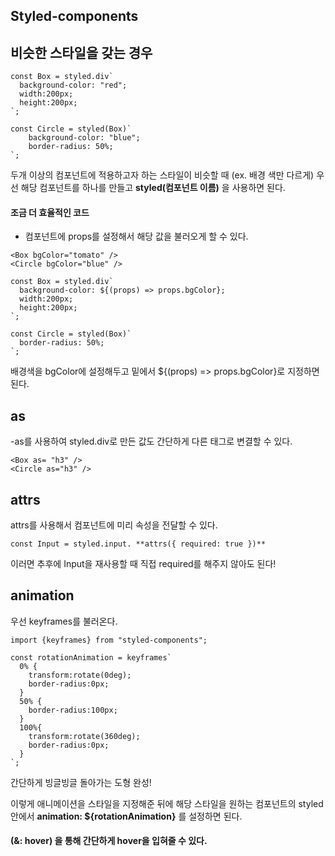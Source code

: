 ## Styled-components

## 비슷한 스타일을 갖는 경우 

```
const Box = styled.div`
  background-color: "red";
  width:200px;
  height:200px;
`;

const Circle = styled(Box)`
    background-color: "blue";
    border-radius: 50%;
`;
```

두개 이상의 컴포넌트에 적용하고자 하는 스타일이 비슷할 때 (ex. 배경 색만 다르게) 
우선 해당 컴포넌트를 하나를 만들고 **styled(컴포넌트 이름)** 을 사용하면 된다.

#### 조금 더 효율적인 코드

- 컴포넌트에 props를 설정해서 해당 값을 불러오게 할 수 있다.

```
<Box bgColor="tomato" />
<Circle bgColor="blue" />

const Box = styled.div`
  background-color: ${(props) => props.bgColor};
  width:200px;
  height:200px;
`;

const Circle = styled(Box)`
  border-radius: 50%;
`;
```
배경색을 bgColor에 설정해두고 밑에서 ${(props) => props.bgColor}로 지정하면 된다.

## as

-as를 사용하여 styled.div로 만든 값도 간단하게 다른 태그로 변결할 수 있다.

```
<Box as= "h3" />
<Circle as="h3" />
```

## attrs

attrs를 사용해서 컴포넌트에 미리 속성을 전달할 수 있다.
```
const Input = styled.input. **attrs({ required: true })**
```
이러면 추후에 Input을 재사용할 때 직접 required를 해주지 않아도 된다!

## animation

우선 keyframes를 불러온다.

```
import {keyframes} from "styled-components";
```

```
const rotationAnimation = keyframes`
  0% {
    transform:rotate(0deg);
    border-radius:0px;
  }
  50% {
    border-radius:100px;
  }
  100%{
    transform:rotate(360deg);
    border-radius:0px;
  }
`;
```
간단하게 빙글빙글 돌아가는 도형 완성!

이렇게 애니메이션을 스타일을 지정해준 뒤에 해당 스타일을 원하는 컴포넌트의 styled안에서 **animation: ${rotationAnimation}** 를 설정하면 된다.

#### (&: hover) 을 통해 간단하게 hover을 입혀줄 수 있다. 